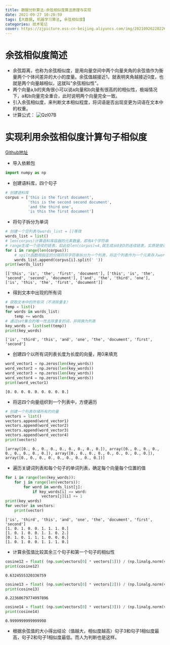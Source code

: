 ```yaml
---
title: 数据分析算法-余弦相似度算法原理与实现
date: 2021-09-27 10:20:59
tags: [大数据, 机器学习算法, 余弦相似度]
categories: 技术笔记
cover: https://zjpicture.oss-cn-beijing.aliyuncs.com/img/20210926220226.png
---
```


# 余弦相似度简述

* 余弦距离，也称为余弦相似度，是用向量空间中两个向量夹角的余弦值作为衡量两个个体间差异的大小的度量。余弦值越接近1，就表明夹角越接近0度，也就是两个向量越相似，这就叫"余弦相似性"。
* 两个向量a,b的夹角很小可以说a向量和b向量有很高的的相似性，极端情况下，a和b向量完全重合，此时说明两个向量完全一致。
* 引入余弦相似度，来判断文本相似程度，将词语是否出现变更为词语在文本中的权重。
* 计算公式：
![Qzl07B](https://zjpicture.oss-cn-beijing.aliyuncs.com/giteePic/picgo-master/uPic/Qzl07B.jpg)

# 实现利用余弦相似度计算句子相似度

[Github地址](https://github.com/zestaken/newblog/tree/master/%E9%A1%B9%E7%9B%AE/pythonProject/CosineSimilarity)
* 导入依赖包


```python
import numpy as np
```

* 创建语料库，四个句子


```python
# 创建语料库
corpus = ['this is the first document',
          'this is the second second document',
          'and the third one',
          'is this the first document']
```

* 将句子拆分为单词


```python
# 创建一个空列表与words_list = []等效
words_list = list()
# len(corpus)计算语料库容器的元素数量，即有4个字符串
# range生成一个连续的链表，如此处len(corpus)=4,就生成从0到3的连续链表，实质是使计数变量i从0到3递增变化
for i in range(len(corpus)):
    # spilt函数用指定的分隔符将字符串拆分为一个列表，将这个列表作为一个元素存入words_list列表
    words_list.append(corpus[i].split(' '))
print(words_list)
```

    [['this', 'is', 'the', 'first', 'document'], ['this', 'is', 'the', 'second', 'second', 'document'], ['and', 'the', 'third', 'one'], ['is', 'this', 'the', 'first', 'document']]


* 得到文本中出现的所有词


```python
# 获取文本中的所有词（不消除重复）
temp = list()
for words in words_list:
    temp += words
# 通过set集合的唯一性去除重复的词，并转换为列表   
key_words = list(set(temp))
print(key_words)
```

    ['is', 'third', 'this', 'and', 'one', 'the', 'document', 'first', 'second']


* 创建四个以所有词列表长度为长度的向量，用0来填充


```python
word_vector1 = np.zeros(len(key_words))
word_vector2 = np.zeros(len(key_words))
word_vector3 = np.zeros(len(key_words))
word_vector4 = np.zeros(len(key_words))
print(word_vector1)
```

    [0. 0. 0. 0. 0. 0. 0. 0. 0.]


* 将这四个向量组织到一个列表中，方便遍历


```python
# 创建一个列表存储所有的向量
vectors = list()
vectors.append(word_vector1)
vectors.append(word_vector2)
vectors.append(word_vector3)
vectors.append(word_vector4)
print(vectors)
```

    [array([0., 0., 0., 0., 0., 0., 0., 0., 0.]), array([0., 0., 0., 0., 0., 0., 0., 0., 0.]), array([0., 0., 0., 0., 0., 0., 0., 0., 0.]), array([0., 0., 0., 0., 0., 0., 0., 0., 0.])]


* 遍历关键词列表和每个句子的单词列表，确定每个向量每个位置的值


```python
for i in range(len(key_words)):
    for j in range(len(vectors)):
        for word in words_list[j]:
            if key_words[i] == word:
                vectors[j][i] += 1
print(key_words)
for vector in vectors:
    print(vector)
```

    ['is', 'third', 'this', 'and', 'one', 'the', 'document', 'first', 'second']
    [1. 0. 1. 0. 0. 1. 1. 1. 0.]
    [1. 0. 1. 0. 0. 1. 1. 0. 2.]
    [0. 1. 0. 1. 1. 1. 0. 0. 0.]
    [1. 0. 1. 0. 0. 1. 1. 1. 0.]


* 计算余弦值比较其余三个句子和第一个句子的相似性


```python
cosine12 = float( (np.sum(vectors[0] * vectors[1])) / (np.linalg.norm(vectors[0]) * np.linalg.norm(vectors[1])))
print(cosine12)
```

    0.6324555320336759



```python
cosine13 = float( (np.sum(vectors[0] * vectors[2])) / (np.linalg.norm(vectors[0]) * np.linalg.norm(vectors[2])))
print(cosine13)
```

    0.22360679774997896



```python
cosine14 = float( (np.sum(vectors[0] * vectors[3])) / (np.linalg.norm(vectors[0]) * np.linalg.norm(vectors[3])))
print(cosine14)
```

    0.9999999999999998


* 根据余弦值的大小得出结论（值越大，相似度越高）句子3和句子1相似度最高，句子2和句子1相似度最低。而人为判断也是这样。

